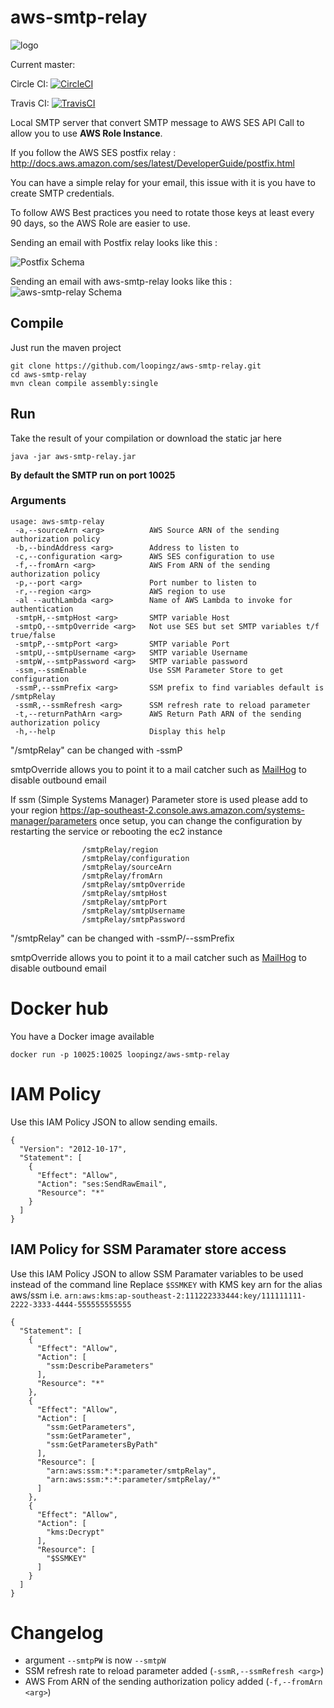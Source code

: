 # aws-smtp-relay

![logo](https://raw.githubusercontent.com/loopingz/aws-smtp-relay/master/docs/aws-smtp-relay-logo.png)

Current master: 

Circle CI: [![CircleCI](https://circleci.com/gh/loopingz/aws-smtp-relay.svg?style=svg)](https://circleci.com/gh/loopingz/aws-smtp-relay)

Travis CI: [![TravisCI](https://travis-ci.org/loopingz/aws-smtp-relay.svg?branch=master)](https://travis-ci.org/github/loopingz/aws-smtp-relay)

Local SMTP server that convert SMTP message to AWS SES API Call to allow you to use **AWS Role Instance**.

If you follow the AWS SES postfix relay : http://docs.aws.amazon.com/ses/latest/DeveloperGuide/postfix.html

You can have a simple relay for your email, this issue with it is you have to create SMTP credentials.

To follow AWS Best practices you need to rotate those keys at least every 90 days, so the AWS Role are easier to use.

Sending an email with Postfix relay looks like this :

![Postfix Schema](https://raw.githubusercontent.com/loopingz/aws-smtp-relay/master/docs/postfix.png)

Sending an email with aws-smtp-relay looks like this :
![aws-smtp-relay Schema](https://raw.githubusercontent.com/loopingz/aws-smtp-relay/master/docs/aws-smtp-relay.png)

## Compile

Just run the maven project

```
git clone https://github.com/loopingz/aws-smtp-relay.git
cd aws-smtp-relay
mvn clean compile assembly:single
```

## Run

Take the result of your compilation or download the static jar here

```
java -jar aws-smtp-relay.jar
```

**By default the SMTP run on port 10025**

### Arguments

```
usage: aws-smtp-relay
 -a,--sourceArn <arg>          AWS Source ARN of the sending authorization policy
 -b,--bindAddress <arg>        Address to listen to
 -c,--configuration <arg>      AWS SES configuration to use
 -f,--fromArn <arg>            AWS From ARN of the sending authorization policy
 -p,--port <arg>               Port number to listen to
 -r,--region <arg>             AWS region to use
 -al --authLambda <arg>        Name of AWS Lambda to invoke for authentication
 -smtpH,--smtpHost <arg>       SMTP variable Host
 -smtpO,--smtpOverride <arg>   Not use SES but set SMTP variables t/f true/false
 -smtpP,--smtpPort <arg>       SMTP variable Port
 -smtpU,--smtpUsername <arg>   SMTP variable Username
 -smtpW,--smtpPassword <arg>   SMTP variable password
 -ssm,--ssmEnable              Use SSM Parameter Store to get configuration
 -ssmP,--ssmPrefix <arg>       SSM prefix to find variables default is /smtpRelay
 -ssmR,--ssmRefresh <arg>      SSM refresh rate to reload parameter
 -t,--returnPathArn <arg>      AWS Return Path ARN of the sending authorization policy
 -h,--help                     Display this help
```
"/smtpRelay" can be changed with -ssmP

smtpOverride allows you to point it to a mail catcher such as [MailHog](https://github.com/mailhog/MailHog/) to disable outbound email

If ssm (Simple Systems Manager) Parameter store is used please add to your region
https://ap-southeast-2.console.aws.amazon.com/systems-manager/parameters
once setup, you can change the configuration by restarting the service or rebooting the ec2 instance

```
                /smtpRelay/region 
                /smtpRelay/configuration 
                /smtpRelay/sourceArn 
                /smtpRelay/fromArn
                /smtpRelay/smtpOverride
                /smtpRelay/smtpHost
                /smtpRelay/smtpPort
                /smtpRelay/smtpUsername
                /smtpRelay/smtpPassword
```

"/smtpRelay" can be changed with -ssmP/--ssmPrefix

smtpOverride allows you to point it to a mail catcher such as [MailHog](https://github.com/mailhog/MailHog/) to disable outbound email

# Docker hub

You have a Docker image available

```
docker run -p 10025:10025 loopingz/aws-smtp-relay
```

# IAM Policy

Use this IAM Policy JSON to allow sending emails.

```
{
  "Version": "2012-10-17",
  "Statement": [
    {
      "Effect": "Allow",
      "Action": "ses:SendRawEmail",
      "Resource": "*"
    }
  ]
}
```

## IAM Policy for SSM Paramater store access

Use this IAM Policy JSON to allow SSM Paramater variables to be used instead of the command line
Replace ```$SSMKEY``` with KMS key arn for the alias aws/ssm i.e. ```arn:aws:kms:ap-southeast-2:111222333444:key/111111111-2222-3333-4444-555555555555```

```
{
  "Statement": [
    {
      "Effect": "Allow",
      "Action": [
        "ssm:DescribeParameters"
      ],
      "Resource": "*"
    },
    {
      "Effect": "Allow",
      "Action": [
        "ssm:GetParameters",
        "ssm:GetParameter",
        "ssm:GetParametersByPath"
      ],
      "Resource": [
        "arn:aws:ssm:*:*:parameter/smtpRelay",
        "arn:aws:ssm:*:*:parameter/smtpRelay/*"
      ]
    },
    {
      "Effect": "Allow",
      "Action": [
        "kms:Decrypt"
      ],
      "Resource": [
        "$SSMKEY"
      ]
    }
  ]
}
```

# Changelog

* argument `````--smtpPW````` is now ```--smtpW```
* SSM refresh rate to reload parameter added (```-ssmR,--ssmRefresh <arg>```)
* AWS From ARN of the sending authorization policy added (```-f,--fromArn <arg>```)